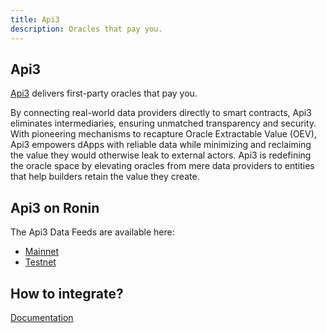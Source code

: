 ```yaml
---
title: Api3
description: Oracles that pay you.
---
```


## Api3

[Api3](https://api3.org/) delivers first-party oracles that pay you.

By connecting real-world data providers directly to smart contracts, Api3 eliminates intermediaries, ensuring unmatched transparency and security. With pioneering mechanisms to recapture Oracle Extractable Value (OEV), Api3 empowers dApps with reliable data while minimizing and reclaiming the value they would otherwise leak to external actors. Api3 is redefining the oracle space by elevating oracles from mere data providers to entities that help builders retain the value they create.

## Api3 on Ronin

The Api3 Data Feeds are available here:

- [Mainnet](https://market.api3.org/ronin)
- [Testnet](https://market.api3.org/ronin-testnet)

## How to integrate?

[Documentation](https://docs.api3.org/dapps/)

